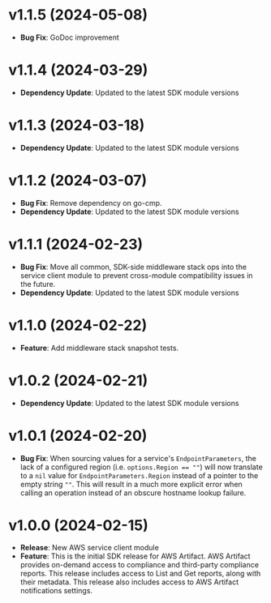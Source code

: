 # v1.1.5 (2024-05-08)

* **Bug Fix**: GoDoc improvement

# v1.1.4 (2024-03-29)

* **Dependency Update**: Updated to the latest SDK module versions

# v1.1.3 (2024-03-18)

* **Dependency Update**: Updated to the latest SDK module versions

# v1.1.2 (2024-03-07)

* **Bug Fix**: Remove dependency on go-cmp.
* **Dependency Update**: Updated to the latest SDK module versions

# v1.1.1 (2024-02-23)

* **Bug Fix**: Move all common, SDK-side middleware stack ops into the service client module to prevent cross-module compatibility issues in the future.
* **Dependency Update**: Updated to the latest SDK module versions

# v1.1.0 (2024-02-22)

* **Feature**: Add middleware stack snapshot tests.

# v1.0.2 (2024-02-21)

* **Dependency Update**: Updated to the latest SDK module versions

# v1.0.1 (2024-02-20)

* **Bug Fix**: When sourcing values for a service's `EndpointParameters`, the lack of a configured region (i.e. `options.Region == ""`) will now translate to a `nil` value for `EndpointParameters.Region` instead of a pointer to the empty string `""`. This will result in a much more explicit error when calling an operation instead of an obscure hostname lookup failure.

# v1.0.0 (2024-02-15)

* **Release**: New AWS service client module
* **Feature**: This is the initial SDK release for AWS Artifact. AWS Artifact provides on-demand access to compliance and third-party compliance reports. This release includes access to List and Get reports, along with their metadata. This release also includes access to AWS Artifact notifications settings.

